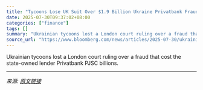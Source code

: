 ```yaml
---
title: "Tycoons Lose UK Suit Over $1.9 Billion Ukraine Privatbank Fraud"
date: 2025-07-30T09:37:02+08:00
categories: ["finance"]
tags: []
summary: "Ukrainian tycoons lost a London court ruling over a fraud that cost the state-owned lender Privatbank PJSC billions."
source_url: "https://www.bloomberg.com/news/articles/2025-07-30/ukrainian-tycoons-lose-uk-suit-over-privatbank-fraud"
---
```


Ukrainian tycoons lost a London court ruling over a fraud that cost the state-owned lender Privatbank PJSC billions.

---

*来源: [原文链接](https://www.bloomberg.com/news/articles/2025-07-30/ukrainian-tycoons-lose-uk-suit-over-privatbank-fraud)*

